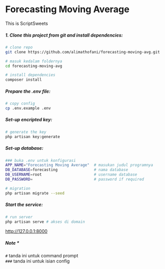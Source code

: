 # Forecasting Moving Average

This is ScriptSweets

##### 1. Clone this project from git and install dependencies:
```sh
# clone repo
git clone https://github.com/alimathofani/forecasting-moving-avg.git

# masuk kedalam foldernya
cd forecasting-moving-avg 

# install dependencies
composer install 
```
##### Prepare the .env file:
```sh
# copy config
cp .env.example .env
```
##### Set-up encripted key:
```sh
# generate the key 
php artisan key:generate
```
##### Set-up database:
```sh
### buka .env untuk konfigurasi
APP_NAME="Forecasting Moving Average"  # masukan judul programnya
DB_DATABASE=forecasting                # nama database
DB_USERNAME=root                       # username database
DB_PASSWORD=                           # password if required

# migration
php artisan migrate --seed
```

##### Start the service:
```sh
# run server
php artisan serve # akses di domain 
```
<http://127.0.0.1:8000>

##### Note *
``` # ```
tanda ini untuk command prompt
<br>
` ### `
tanda ini untuk isian config 
